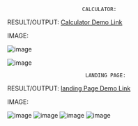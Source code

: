                             CALCULATOR:
RESULT/OUTPUT: [Calculator Demo Link](https://melodic-pony-a8e03e.netlify.app/)

  IMAGE:
  
![image](https://github.com/kadam45/CodSoft/assets/153412193/52838ba5-63a5-4e4b-83e6-6754ce23ea8b)

![image](https://github.com/kadam45/CodSoft/assets/153412193/23d49c05-f2e6-4f00-ae10-5ac53220db1d)
                     
                             LANDING PAGE:
RESULT/OUTPUT: [landing Page Demo Link](https://joyful-cajeta-c2e9a7.netlify.app/)

IMAGE:

![image](https://github.com/kadam45/CodSoft/assets/153412193/a5161879-682e-4a0d-9f16-4f40491006ff)
![image](https://github.com/kadam45/CodSoft/assets/153412193/28620883-6582-46e6-9991-95b11dbbaaf7)
![image](https://github.com/kadam45/CodSoft/assets/153412193/dd89665b-90ce-40b0-aef2-27697f4e59d4)
![image](https://github.com/kadam45/CodSoft/assets/153412193/f1bfe2cb-1f17-41df-a957-c57dcb6def1c)



